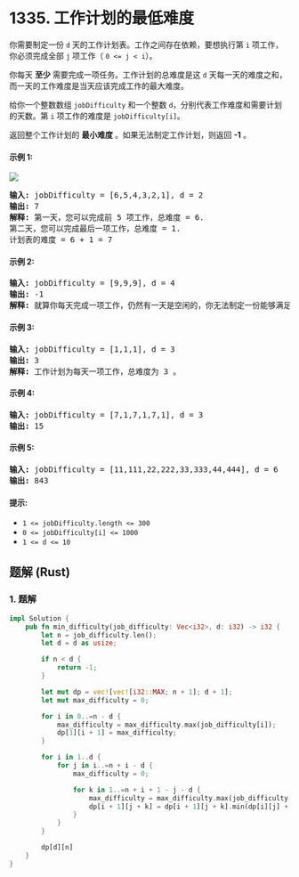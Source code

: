 # 1335. 工作计划的最低难度
你需要制定一份 `d` 天的工作计划表。工作之间存在依赖，要想执行第 `i` 项工作，你必须完成全部 `j` 项工作（ `0 <= j < i`）。

你每天 **至少** 需要完成一项任务。工作计划的总难度是这 `d` 天每一天的难度之和，而一天的工作难度是当天应该完成工作的最大难度。

给你一个整数数组 `jobDifficulty` 和一个整数 `d`，分别代表工作难度和需要计划的天数。第 `i` 项工作的难度是 `jobDifficulty[i]`。

返回整个工作计划的 **最小难度** 。如果无法制定工作计划，则返回 **-1** 。

#### 示例 1:
![](https://assets.leetcode.com/uploads/2020/01/16/untitled.png)
<pre>
<strong>输入:</strong> jobDifficulty = [6,5,4,3,2,1], d = 2
<strong>输出:</strong> 7
<strong>解释:</strong> 第一天，您可以完成前 5 项工作，总难度 = 6.
第二天，您可以完成最后一项工作，总难度 = 1.
计划表的难度 = 6 + 1 = 7
</pre>

#### 示例 2:
<pre>
<strong>输入:</strong> jobDifficulty = [9,9,9], d = 4
<strong>输出:</strong> -1
<strong>解释:</strong> 就算你每天完成一项工作，仍然有一天是空闲的，你无法制定一份能够满足既定工作时间的计划表。
</pre>

#### 示例 3:
<pre>
<strong>输入:</strong> jobDifficulty = [1,1,1], d = 3
<strong>输出:</strong> 3
<strong>解释:</strong> 工作计划为每天一项工作，总难度为 3 。
</pre>

#### 示例 4:
<pre>
<strong>输入:</strong> jobDifficulty = [7,1,7,1,7,1], d = 3
<strong>输出:</strong> 15
</pre>

#### 示例 5:
<pre>
<strong>输入:</strong> jobDifficulty = [11,111,22,222,33,333,44,444], d = 6
<strong>输出:</strong> 843
</pre>

#### 提示:
* `1 <= jobDifficulty.length <= 300`
* `0 <= jobDifficulty[i] <= 1000`
* `1 <= d <= 10`

## 题解 (Rust)

### 1. 题解
```Rust
impl Solution {
    pub fn min_difficulty(job_difficulty: Vec<i32>, d: i32) -> i32 {
        let n = job_difficulty.len();
        let d = d as usize;

        if n < d {
            return -1;
        }

        let mut dp = vec![vec![i32::MAX; n + 1]; d + 1];
        let mut max_difficulty = 0;

        for i in 0..=n - d {
            max_difficulty = max_difficulty.max(job_difficulty[i]);
            dp[1][i + 1] = max_difficulty;
        }

        for i in 1..d {
            for j in i..=n + i - d {
                max_difficulty = 0;

                for k in 1..=n + i + 1 - j - d {
                    max_difficulty = max_difficulty.max(job_difficulty[j + k - 1]);
                    dp[i + 1][j + k] = dp[i + 1][j + k].min(dp[i][j] + max_difficulty);
                }
            }
        }

        dp[d][n]
    }
}
```
